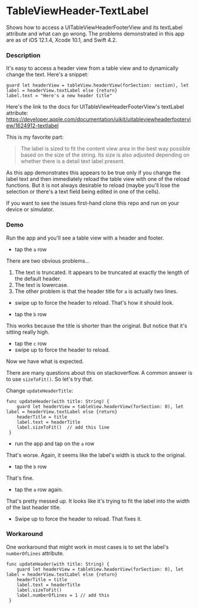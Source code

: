 # TableViewHeader-TextLabel
Shows how to access a UITableViewHeaderFooterView and its textLabel attribute and what can go wrong. The problems demonstrated in this app are as of iOS 12.1.4, Xcode 10.1, and Swift 4.2. 

### Description
It's easy to access a header view from a table view and to dynamically change the text. Here's a snippet: 

    guard let headerView = tableView.headerView(forSection: section), let label = headerView.textLabel else {return}
    label.text = "Here's a new header title"

Here's the link to the docs for UITableViewHeaderFooterView's textLabel attribute: https://developer.apple.com/documentation/uikit/uitableviewheaderfooterview/1624912-textlabel

This is my favorite part: 

> The label is sized to fit the content view area in the best way possible based on the size of the string. Its size is also adjusted depending on whether there is a detail text label present.

As this app demonstrates this appears to be true only if you change the label text and then immediately reload the table view with one of the reload functions. But it is not always desirable to reload (maybe you'll lose the selection or there's a text field being edited in one of the cells). 

If you want to see the issues first-hand clone this repo and run on your device or simulator. 

### Demo

Run the app and you'll see a table view with a header and footer. 

- tap the `a` row

There are two obvious problems...

1. The text is truncated. It appears to be truncated at exactly the length of the default header.
1. The text is lowercase.
1. The other problem is that the header title for `a` is actually two lines. 

- swipe up to force the header to reload. That's how it should look.

- tap the `b` row

This works because the title is shorter than the original. But notice that it's sitting really high. 

- tap the `c` row
- swipe up to force the header to reload. 

Now we have what is expected. 

There are many questions about this on stackoverflow. A common answer is to use `sizeToFit()`. So let's try that. 

Change `updateHeaderTitle`: 

    func updateHeader(with title: String) {
        guard let headerView = tableView.headerView(forSection: 0), let label = headerView.textLabel else {return}
        headerTitle = title
        label.text = headerTitle
        label.sizeToFit()  // add this line
     }

- run the app and tap on the `a` row

That's worse. Again, it seems like the label's width is stuck to the original. 

- tap the `b` row

That's fine.

- tap the `a` row again. 

That's pretty messed up. It looks like it's trying to fit the label into the width of the last header title. 

- Swipe up to force the header to reload. That fixes it. 

### Workaround
One workaround that might work in most cases is to set the label's `numberOfLines` attribute.

    func updateHeader(with title: String) {
        guard let headerView = tableView.headerView(forSection: 0), let label = headerView.textLabel else {return}
        headerTitle = title
        label.text = headerTitle
        label.sizeToFit()
        label.numberOfLines = 1 // add this
     }

